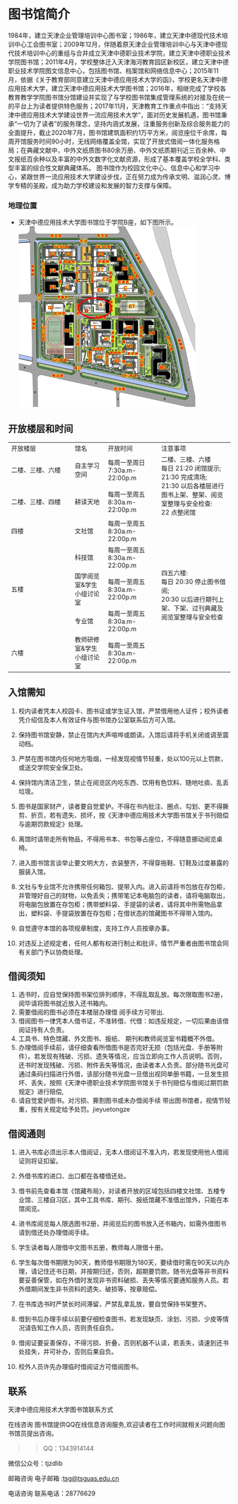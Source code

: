 # 图书馆简介 
1984年，建立天津企业管理培训中心图书室；1986年，建立天津中德现代技术培训中心工会图书室；2009年12月，伴随着原天津企业管理培训中心与天津中德现代技术培训中心的重组与合并成立天津中德职业技术学院，建立天津中德职业技术学院图书馆；2011年4月，学校整体迁入天津海河教育园区新校区，建立天津中德职业技术学院图文信息中心，包括图书馆、档案馆和网络信息中心；2015年11月，依据《关于教育部同意建立天津中德应用技术大学的函》，学校更名天津中德应用技术大学，建立天津中德应用技术大学图书馆；2016年，相继完成了学校各教育教学学院图书馆分馆建设并实现了与学校图书馆集成管理系统的对接及在统一的平台上为读者提供特色服务；2017年11月，天津教育工作重点中指出：“支持天津中德应用技术大学建设世界一流应用技术大学”，面对历史发展机遇，图书馆秉承“一切为了读者”的服务理念，坚持内涵式发展，注重服务创新及综合服务能力的全面提升，截止2020年7月，图书馆建筑面积约1万平方米，阅览座位千余席，每周开馆服务时间90小时，无线网络覆盖全馆，实现了开放式借阅一体化服务格局；在典藏文献中，中外文纸质图书80余万册、中外文纸质期刊近三百余种、中文报纸百余种以及丰富的中外文数字化文献资源，形成了基本覆盖学校全学科、类型丰富的综合性文献典藏体系。
    图书馆作为校园文化中心、信息中心和学习中心，紧跟世界一流应用技术大学建设步伐，正在努力成为传承文明、滋润心灵、博学专精的圣殿，成为助力学校建设和发展的智力支撑与保障。

### 地理位置
- 天津中德应用技术大学图书馆位于学院B座，如下图所示。  
![图书馆位置](../../../public/guide/school-inside/Library_1.png)

## 开放楼层和时间
<table>
  <tr>
    <td rowspan="1" width="130px">开放楼层</td>
    <td> 馆名</td>
    <td> 开放时间</td>
    <td>注意事项</td>
  </tr>
  <tr>
    <td rowspan="1">二楼、三楼、六楼</td>
    <td>自主学习空间</td>
    <td>每周一至周日7:30a.m-22:00p.m	</td>
    <td rowspan=2> 二楼、三楼、六楼<br>
    每日 21:20 闭馆提示;<br>
    21:30 完成清场;<br>
    21:30 以后各楼层进行图书上架、整架、阅览室整理与安全检查:<br>
    22 点整闭馆</td>
  </tr>
  <tr>
    <td rowspan="1">二楼、三楼、四楼</td>
    <td>耕读天地</td>
    <td>每周一至周五8:30a.m-22:00p.m</td>
  </tr>
  <tr>
    <td rowspan="1">四楼</td>
    <td>文社馆</td>
    <td>每周一至周五8:30a.m-22:00p.m</td>
 <td rowspan= 5>四五六楼:<br>
每日 20:30 停止图书借阅;<br>
20:30 以后进行期刊上架、下架、过刊典藏及阅览室整理与安全检查</td>
  <tr>
    <td rowspan="3">五楼</td>
    <td>科技馆</td>
    <td>每周一至周五8:30a.m-22:00p.m</td>
  </tr>
  <tr>
    <td rowspan="1">国学阅览室&学生小组讨论室</td>
    <td>每周一至周五8:30a.m-22:00p.m</td>
  </tr>
  <tr>
    <td rowspan="1">专业馆</td>
    <td>每周一至周五8:30a.m-22:00p.m</td>
  </tr>
  <tr>
    <td rowspan="1">六楼</td>
    <td>教师研修室&学生小组讨论室</td>
    <td>每周一至周五8:30a.m-22:00p.m</td>
  </tr>
</table>

## 入馆需知
1. 校内读者凭本人校园卡、图书证或学生证入馆，严禁借用他人证件；校外读者凭介绍信及本人有效证件与图书馆办公室联系后方可入馆。

2. 保持图书馆安静，禁止在馆内大声喧哗或朗读。入馆后请将手机关闭或调至震动档。

3. 严禁在图书馆内任何地方吸烟，一经发现视情节轻重，处以100元以上罚款，或送交学院安全保卫处。

4. 保持馆内清洁卫生，禁止在阅览区内吃东西、饮用有色饮料、随地吐痰、乱丢垃圾。

5. 图书是国家财产，读者要自觉爱护。不得在书内批注、圈点、勾划、更不得撕剪、折页，若有遗失、损坏，按《天津中德应用技术大学图书馆关于书刊赔偿与逾期罚款规定》处理。

6. 离馆时请带走所有物品，不得用书本、书包等占座位，不得随意挪动阅览桌椅。

7. 进入图书馆言谈举止要文明大方，衣装整齐，不得穿拖鞋、钉鞋及过度暴露的服装入馆。

8. 文社与专业馆不允许携带任何箱包、提带入内。进入前请将书包放在存包柜，并管理好自己的财物，以免丢失；携带笔记本电脑包的读者，请将电脑取出，将电脑包放置在存包柜；携带塑料袋、手提袋的读者，请将其中所需物品拿出，塑料袋、手提袋放置在存包柜；在借状态的馆藏图书不得带入馆内。

9. 自觉遵守本馆的各项规章制度，支持工作人员按章办事。

10. 对违反上述规定者，任何人都有权进行制止和批评，情节严重者由图书馆会同有关部门予以协商处理。

##   借阅须知
1. 选书时，应自觉保持图书架位排列顺序，不得乱取乱放。每次限取图书2册，阅毕请将图书就近放入还书箱内。
2. 需要借阅的图书必须在本楼层办理借
阅手续方可带出.
3. 借阅图书一律凭本人借书证，不准转借、代借：如违反规定，一切后果由该借阅证持有人负责。
4. 工具书、特色馆藏、外文图书、报纸、
期刊和教师阅览室书籍概不外借。
5. 办理借阅手续前，请仔细查看所借图书是否完好无损（包括光盘、手册等附件）。若发现有残破、污损、遗失等情况，应当立即向工作人员说明。否则，还书时发现残破、污损、附件丢失等情况，由读者本人负责。部分随书光盘可通过条码扫描进行外借，该部分随书光盘一旦借出视同单册书籍，一旦发生损坏、丢失，按照《天津中德职业技术学院图书馆关于书刊赔偿与借阅过期罚款规定》进行赔偿,
6. 请自觉爱护图书。对污损、撕割图书或未办借阅手续
带出图书馆者，视情节轻重，按有关规定给予处罚。jieyuetongze

## 借阅通则
1. 进入书库必须出示本人借阅证，无本人借阅证不准入内，若发现使用他人借阅证则将证扣留。

2. 外借书库的进口、出口都在各楼借还处。

3. 借书前先查看本馆《馆藏布局》，对读者开放的区域包括四楼文社馆、五楼专业馆、三楼自习区，其中工具书库、期刊、报纸馆藏不准借出馆外，只能在本馆阅览。

4. 进书库阅览每人限选图书2册，并阅览后的图书放入还书箱内，如需外借图书请到借还处办理借阅手续。

5. 学生读者每人限借中文图书五册，教师每人限借十册。

6. 学生每次借书期限为90天，教师借书期限为180天，要续借时需在90天以内办理，请记住还书日期，并按期归还，否则，超期要罚款。随书光盘等非书资料要妥善保管，如在外借时发现非书资料破损、丢失等情况要通知服务人员。若外借期间发生非书资料的遗失、破损等，按章赔偿。

7. 在书库选书时严禁长时间滞留，严禁乱拿乱放，要自觉保持书架整齐。

8. 借到书后办理手续以前要仔细检查图书，若发现缺页、涂划、污损、少皮等情况请告知工作人员，否则责任自负。

9. 借阅证要妥善保存，不得污损、折叠，否则机器不认读，若丢失，请速到还书处挂失，并可补办，否则后果自负。

10. 校外人员许先办理临时借阅证方可借阅图书。

## 联系
天津中德应用技术大学图书馆联系方式
 
在线咨询
 图书馆提供QQ在线信息咨询服务,欢迎读者在工作时间就相关问题向图书馆员提出咨询。  
>> QQ：1343914144
 
微信公众号：tjzdlib
 
邮箱咨询
 电子邮箱 :tsg@tsguas.edu.cn

 
电话咨询
 联系电话：28776629  
